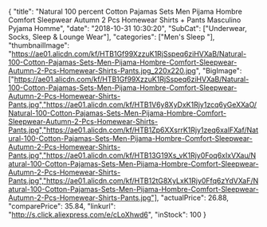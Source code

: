{
	"title": "Natural 100 percent Cotton Pajamas Sets Men Pijama Hombre Comfort Sleepwear Autumn 2 Pcs Homewear Shirts + Pants Masculino Pyjama Homme",
	"date": "2018-10-31 10:30:20",
	"SubCat": ["Underwear, Socks, Sleep & Lounge Wear"],
	"categories": ["Men's Sleep "],
	"thumbnailImage": "https://ae01.alicdn.com/kf/HTB1Gf99XzzuK1RjSspeq6ziHVXaB/Natural-100-Cotton-Pajamas-Sets-Men-Pijama-Hombre-Comfort-Sleepwear-Autumn-2-Pcs-Homewear-Shirts-Pants.jpg_220x220.jpg",
	"BigImage": ["https://ae01.alicdn.com/kf/HTB1Gf99XzzuK1RjSspeq6ziHVXaB/Natural-100-Cotton-Pajamas-Sets-Men-Pijama-Hombre-Comfort-Sleepwear-Autumn-2-Pcs-Homewear-Shirts-Pants.jpg","https://ae01.alicdn.com/kf/HTB1V6y8XyDxK1Rjy1zcq6yGeXXaO/Natural-100-Cotton-Pajamas-Sets-Men-Pijama-Hombre-Comfort-Sleepwear-Autumn-2-Pcs-Homewear-Shirts-Pants.jpg","https://ae01.alicdn.com/kf/HTB1Zp6XXsrrK1Rjy1zeq6xalFXaf/Natural-100-Cotton-Pajamas-Sets-Men-Pijama-Hombre-Comfort-Sleepwear-Autumn-2-Pcs-Homewear-Shirts-Pants.jpg","https://ae01.alicdn.com/kf/HTB13G19Xs_vK1Rjy0Foq6xIxVXau/Natural-100-Cotton-Pajamas-Sets-Men-Pijama-Hombre-Comfort-Sleepwear-Autumn-2-Pcs-Homewear-Shirts-Pants.jpg","https://ae01.alicdn.com/kf/HTB12tG8XyLxK1Rjy0Ffq6zYdVXaF/Natural-100-Cotton-Pajamas-Sets-Men-Pijama-Hombre-Comfort-Sleepwear-Autumn-2-Pcs-Homewear-Shirts-Pants.jpg"],
	"actualPrice": 26.88,
	"comparePrice": 35.84,
	"linkurl": "http://s.click.aliexpress.com/e/cLoXhwd6",
	"inStock": 100
}
